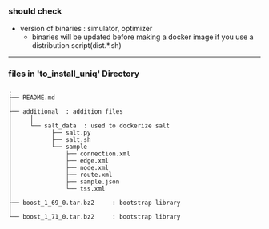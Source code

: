 ### should check 
* version of binaries : simulator, optimizer
  * binaries will be updated  before making a docker image if you use a distribution script(dist.*.sh)
  
  
<hr>

### files in 'to_install_uniq' Directory
```
.  
├── README.md  
│ 
├── additional  : addition files
│     │      
│     └── salt_data  : used to dockerize salt
│           ├── salt.py
│           ├── salt.sh
│           └── sample 
│               ├── connection.xml
│               ├── edge.xml
│               ├── node.xml
│               ├── route.xml
│               ├── sample.json
│               └── tss.xml
│ 
├── boost_1_69_0.tar.bz2     : bootstrap library
│
└── boost_1_71_0.tar.bz2     : bootstrap library

```
